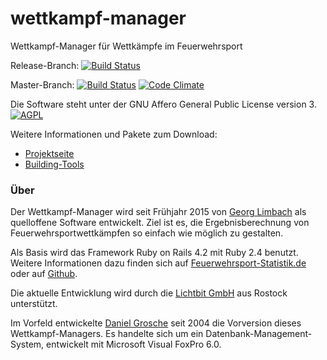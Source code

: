 # wettkampf-manager
Wettkampf-Manager für Wettkämpfe im Feuerwehrsport

Release-Branch: [![Build Status](https://travis-ci.org/Feuerwehrsport/wettkampf-manager.svg?branch=release)](https://travis-ci.org/Feuerwehrsport/wettkampf-manager)

Master-Branch: [![Build Status](https://travis-ci.org/Feuerwehrsport/wettkampf-manager.svg)](https://travis-ci.org/Feuerwehrsport/wettkampf-manager)
[![Code Climate](https://codeclimate.com/github/Feuerwehrsport/wettkampf-manager/badges/gpa.svg)](https://codeclimate.com/github/Feuerwehrsport/wettkampf-manager)

Die Software steht unter der GNU Affero General Public License version 3. [![AGPL](https://www.gnu.org/graphics/agplv3-88x31.png)](https://www.gnu.org/licenses/agpl)


Weitere Informationen und Pakete zum Download:
  * [Projektseite](http://www.feuerwehrsport-statistik.de/wettkampf_manager)
  * [Building-Tools](https://github.com/Feuerwehrsport/wettkampf-manager-building-tools)



### Über
      
Der Wettkampf-Manager wird seit Frühjahr 2015 von [Georg Limbach](https://georf.de) als quelloffene Software entwickelt. Ziel ist es, die Ergebnisberechnung von Feuerwehrsportwettkämpfen so einfach wie möglich zu gestalten.

Als Basis wird das Framework Ruby on Rails 4.2 mit Ruby 2.4 benutzt. Weitere Informationen dazu finden sich auf [Feuerwehrsport-Statistik.de](https://feuerwehrsport-statistik.de/wettkampf_manager) oder auf [Github](https://github.com/Feuerwehrsport/wettkampf-manager).

Die aktuelle Entwicklung wird durch die [Lichtbit GmbH](https://lichtbit.com) aus Rostock unterstützt.

Im Vorfeld entwickelte [Daniel Grosche](http://dgrosche.charlottenthal.de) seit 2004 die Vorversion dieses Wettkampf-Managers. Es handelte sich um ein Datenbank-Management-System, entwickelt mit Microsoft Visual FoxPro 6.0.

